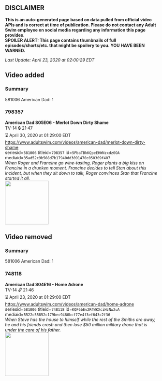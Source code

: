 ## DISCLAIMER
**This is an auto-generated page based on data pulled from official video APIs and is correct at time of publication. Please do not contact any Adult Swim employee on social media regarding any information this page provides.**  
**SPOILER ALERT: This page contains thumbnails of full episodes/shorts/etc. that might be spoilery to you. YOU HAVE BEEN WARNED.**  

_Last Update: April 23, 2020 at 02:00:29 EDT_
## Video added
### Summary
581006 American Dad: 1  
### 798357
**American Dad S05E06 - Merlot Down Dirty Shame**  
TV-14 🔒 21:47  
⌛ April 30, 2020 at 01:29:00 EDT  
https://www.adultswim.com/videos/american-dad/merlot-down-dirty-shame  
seriesid=`581006` titleid=`798357` id=`5PbaTBkKQpeEHWNzxdz0OA` mediaid=`35ad52c9b508d7b17940dd3091470c050309f407`  
_When Roger and Francine go wine-tasting, Roger plants a big kiss on Francine in a drunken moment. Francine decides to tell Stan about this incident, but when they sit down to talk, Roger convinces Stan that Francine started it all._  
<a href="https://i.cdn.turner.com/adultswim/big/image-upload/thumbnails/thumb-2_image-15288133930095.jpg"><img src="https://i.cdn.turner.com/adultswim/big/image-upload/thumbnails/thumb-2_image-15288133930095.jpg" height="144px" /></a>
## Video removed
### Summary
581006 American Dad: 1  
### 748118
**American Dad S04E16 - Home Adrone**  
TV-14 🔓 21:46  
⌛ April 23, 2020 at 01:29:00 EDT  
https://www.adultswim.com/videos/american-dad/home-adrone  
seriesid=`581006` titleid=`748118` id=`KQF6bEv2R4WKXciHzNw2uA` mediaid=`5522c55852c179bec9480bcf77e4f3ef643c2f36`  
_When Steve has the house to himself while the rest of the Smiths are away, he and his friends crash and then lose $50 million military drone that is under the care of his father._  
<a href="https://i.cdn.turner.com/adultswim/big/image-upload/thumbnails/thumb-2_image-15277868626722.jpg"><img src="https://i.cdn.turner.com/adultswim/big/image-upload/thumbnails/thumb-2_image-15277868626722.jpg" height="144px" /></a>
